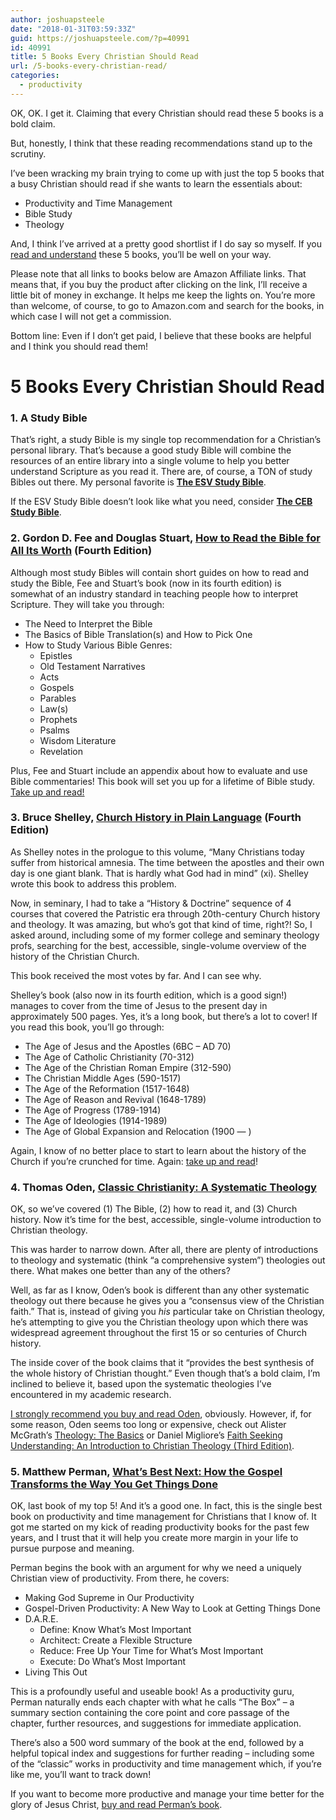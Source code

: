 ```yaml
---
author: joshuapsteele
date: "2018-01-31T03:59:33Z"
guid: https://joshuapsteele.com/?p=40991
id: 40991
title: 5 Books Every Christian Should Read
url: /5-books-every-christian-read/
categories:
  - productivity
---
```


OK, OK. I get it. Claiming that every Christian should read these 5 books is a bold claim.

But, honestly, I think that these reading recommendations stand up to the scrutiny.

I’ve been wracking my brain trying to come up with just the top 5 books that a busy Christian should read if she wants to learn the essentials about:

- Productivity and Time Management
- Bible Study
- Theology

And, I think I’ve arrived at a pretty good shortlist if I do say so myself. If you [read and understand](https://joshuapsteele.com/understand-remember-read-4-questions-ask-reading-book/) these 5 books, you’ll be well on your way.

Please note that all links to books below are Amazon Affiliate links. That means that, if you buy the product after clicking on the link, I’ll receive a little bit of money in exchange. It helps me keep the lights on. You’re more than welcome, of course, to go to Amazon.com and search for the books, in which case I will not get a commission.

Bottom line: Even if I don’t get paid, I believe that these books are helpful and I think you should read them!

# 5 Books Every Christian Should Read

### 1. A Study Bible

That’s right, a study Bible is my single top recommendation for a Christian’s personal library. That’s because a good study Bible will combine the resources of an entire library into a single volume to help you better understand Scripture as you read it. There are, of course, a TON of study Bibles out there. My personal favorite is **[The ESV Study Bible](http://amzn.to/2DX8phs)**.

If the ESV Study Bible doesn’t look like what you need, consider **[The CEB Study Bible](http://amzn.to/2G1ysEJ)**.

### 2. Gordon D. Fee and Douglas Stuart, **[How to Read the Bible for All Its Worth](http://amzn.to/2G0rUpP)** (Fourth Edition)

Although most study Bibles will contain short guides on how to read and study the Bible, Fee and Stuart’s book (now in its fourth edition) is somewhat of an industry standard in teaching people how to interpret Scripture. They will take you through:

- The Need to Interpret the Bible
- The Basics of Bible Translation(s) and How to Pick One
- How to Study Various Bible Genres: 
    - Epistles
    - Old Testament Narratives
    - Acts
    - Gospels
    - Parables
    - Law(s)
    - Prophets
    - Psalms
    - Wisdom Literature
    - Revelation

Plus, Fee and Stuart include an appendix about how to evaluate and use Bible commentaries! This book will set you up for a lifetime of Bible study. [Take up and read!](http://amzn.to/2BF6CKQ)

### 3. Bruce Shelley, **[Church History in Plain Language](http://amzn.to/2DxU128)** (Fourth Edition)

As Shelley notes in the prologue to this volume, “Many Christians today suffer from historical amnesia. The time between the apostles and their own day is one giant blank. That is hardly what God had in mind” (xi). Shelley wrote this book to address this problem.

Now, in seminary, I had to take a “History &amp; Doctrine” sequence of 4 courses that covered the Patristic era through 20th-century Church history and theology. It was amazing, but who’s got that kind of time, right?! So, I asked around, including some of my former college and seminary theology profs, searching for the best, accessible, single-volume overview of the history of the Christian Church.

This book received the most votes by far. And I can see why.

Shelley’s book (also now in its fourth edition, which is a good sign!) manages to cover from the time of Jesus to the present day in approximately 500 pages. Yes, it’s a long book, but there’s a lot to cover! If you read this book, you’ll go through:

- The Age of Jesus and the Apostles (6BC – AD 70)
- The Age of Catholic Christianity (70-312)
- The Age of the Christian Roman Empire (312-590)
- The Christian Middle Ages (590-1517)
- The Age of the Reformation (1517-1648)
- The Age of Reason and Revival (1648-1789)
- The Age of Progress (1789-1914)
- The Age of Ideologies (1914-1989)
- The Age of Global Expansion and Relocation (1900 — )

Again, I know of no better place to start to learn about the history of the Church if you’re crunched for time. Again: [take up and read](http://amzn.to/2GuNK4W)!

### 4. Thomas Oden, **[Classic Christianity: A Systematic Theology](http://amzn.to/2npeXxa)**

OK, so we’ve covered (1) The Bible, (2) how to read it, and (3) Church history. Now it’s time for the best, accessible, single-volume introduction to Christian theology.

This was harder to narrow down. After all, there are plenty of introductions to theology and systematic (think “a comprehensive system”) theologies out there. What makes one better than any of the others?

Well, as far as I know, Oden’s book is different than any other systematic theology out there because he gives you a “consensus view of the Christian faith.” That is, instead of giving you *his* particular take on Christian theology, he’s attempting to give you the Christian theology upon which there was widespread agreement throughout the first 15 or so centuries of Church history.

The inside cover of the book claims that it “provides the best synthesis of the whole history of Christian thought.” Even though that’s a bold claim, I’m inclined to believe it, based upon the systematic theologies I’ve encountered in my academic research.

[I strongly recommend you buy and read Oden](http://amzn.to/2BF1GWu), obviously. However, if, for some reason, Oden seems too long or expensive, check out Alister McGrath’s [Theology: The Basics](http://amzn.to/2EpfFmn) or Daniel Migliore’s [Faith Seeking Understanding: An Introduction to Christian Theology (Third Edition)](http://amzn.to/2FvyuUm).

### 5. Matthew Perman, **[What’s Best Next: How the Gospel Transforms the Way You Get Things Done](http://amzn.to/2DNCzma)**

OK, last book of my top 5! And it’s a good one. In fact, this is the single best book on productivity and time management for Christians that I know of. It got me started on my kick of reading productivity books for the past few years, and I trust that it will help you create more margin in your life to pursue purpose and meaning.

Perman begins the book with an argument for why we need a uniquely Christian view of productivity. From there, he covers:

- Making God Supreme in Our Productivity
- Gospel-Driven Productivity: A New Way to Look at Getting Things Done
- D.A.R.E. 
    - Define: Know What’s Most Important
    - Architect: Create a Flexible Structure
    - Reduce: Free Up Your Time for What’s Most Important
    - Execute: Do What’s Most Important
- Living This Out

This is a profoundly useful and useable book! As a productivity guru, Perman naturally ends each chapter with what he calls “The Box” – a summary section containing the core point and core passage of the chapter, further resources, and suggestions for immediate application.

There’s also a 500 word summary of the book at the end, followed by a helpful topical index and suggestions for further reading – including some of the “classic” works in productivity and time management which, if you’re like me, you’ll want to track down!

If you want to become more productive and manage your time better for the glory of Jesus Christ, [buy and read Perman’s book](http://amzn.to/2DOtMjQ).